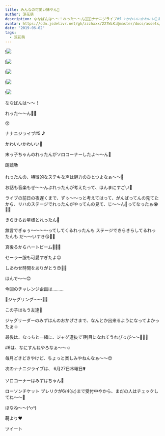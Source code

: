 ```yaml
---
title: みんなの可愛い妹やん💓
author: 涼花萌
description: ななばんは〜〜！れった〜〜ん💓💓😚ナナニジライブ#5 ♪かわいいかわいい💓末っ子ちゃんのれったんがソロコーナーしたよ〜〜ん🥰朗読📚...
avatar: https://cdn.jsdelivr.net/gh/zzzhxxx/227WiKi@master/docs/assets/photo/avatar/moe.jpg
date: "2019-06-02"
tags:
  - 涼花萌
---
```


!![](https://cdn.jsdelivr.net/gh/zzzhxxx/227WiKi-image@master/blog-image/moe-2019-06-02_1.jpg)

!![](https://cdn.jsdelivr.net/gh/zzzhxxx/227WiKi-image@master/blog-image/moe-2019-06-02_2.jpg)

!![](https://cdn.jsdelivr.net/gh/zzzhxxx/227WiKi-image@master/blog-image/moe-2019-06-02_3.jpg)

!![](https://cdn.jsdelivr.net/gh/zzzhxxx/227WiKi-image@master/blog-image/moe-2019-06-02_4.jpg)

!![](https://cdn.jsdelivr.net/gh/zzzhxxx/227WiKi-image@master/blog-image/moe-2019-06-02_5.jpg)






ななばんは〜〜！




れった〜〜ん💓💓





😚









ナナニジライブ#5 ♪





かわいいかわいい💓

末っ子ちゃんのれったんがソロコーナーしたよ〜〜ん🥰





朗読📚



れったんの、特徴的なステキな声は魅力のひとつよなぁ〜〜🌟



お話も音楽もぜ〜〜んぶれったんが考えたって、ほんまにすごい🥺




ライブの前日の夜遅くまで、ずぅ〜〜っと考えてはって、がんばってんの見てたから、リハのステージでれったんがやってんの見て、じ〜〜ん🥺ってなったぁ😭💓💓





きらきらお星様とれったん🌟






無言でぎゅぅ〜〜〜〜ってしてくるれったんも
ステージできらきらしてるれったんも
だ〜〜いすき😘💓💓



真後ろからハートビーム💓💓💓






セーラー服も可愛すぎたよ😍





しあわせ時間をありがとう😊💓💓










ほんで〜〜😊




今回のチャレンジ企画は………



🎪ジャグリング〜〜🤹‍♀️





この子はもう友達👭







ジャグリーダーのみずはんのおかげさまで、なんとか出来るようになってよかったぁ☺️



最後は、なっちと一緒に、ジャグ選抜で1列目になれてうれぴっぴ〜〜🐥💓🍓





#6は、なにすんねやろなぁ〜〜☺️





毎月どきどきやけど、ちょっと楽しみやねんなぁ〜〜😊







次のナナニジライブは、
6月27日木曜日❣️


ソロコーナーはみずはちゃん🐙




ローソンチケット プレリクが6/4(火)まで受付中やから、まだの人はチェックしてね〜〜🤗








ほなね〜〜(*^o^*)




萌より❤︎


ツイート




